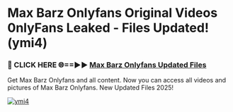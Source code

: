 # Max Barz Onlyfans Original Videos 0nlyFans Leaked - Files Updated! (ymi4)

<h3>🔴 CLICK HERE 🌐==►► <a href="https://tinyurl.com/2m67pmp6" rel="nofollow">Max Barz Onlyfans Updated Files</a></h3>

Get Max Barz Onlyfans and all content. Now you can access all videos and pictures of Max Barz Onlyfans. New Updated Files 2025!

[![ymi4](https://i.imgur.com/H4QAA4z.gif)](https://tinyurl.com/2m67pmp6)